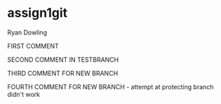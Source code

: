 # assign1git
Ryan Dowling

FIRST COMMENT

SECOND COMMENT IN TESTBRANCH

THIRD COMMENT FOR NEW BRANCH

FOURTH COMMENT FOR NEW BRANCH - attempt at protecting branch didn't work
